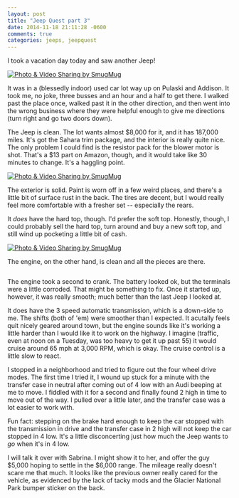```yaml
---
layout: post
title: "Jeep Quest part 3"
date: 2014-11-18 21:11:28 -0600
comments: true
categories: jeeps, jeepquest
---
```


I took a vacation day today and saw another Jeep! 

<a href="http://agocs.smugmug.com/Other/Jeepquest/i-GM5XjVz/A" title="Photo & Video Sharing by SmugMug"><img src="http://agocs.smugmug.com/Other/Jeepquest/i-GM5XjVz/0/M/20141118121516-M.jpg" title="Photo & Video Sharing by SmugMug" alt="Photo & Video Sharing by SmugMug"></a>

It was in a (blessedly indoor) used car lot way up on Pulaski and Addison. It took me, no joke, three busses and an hour and a half to get there. I walked past the place once, walked past it in the other direction, and then went into the wrong business where they were helpful enough to give me directions (turn right and go two doors down).

The Jeep is clean. The lot wants almost $8,000 for it, and it has 187,000 miles. It's got the Sahara trim package, and the interior is really quite nice. The only problem I could find is the resistor pack for the blower motor is shot. That's a $13 part on Amazon, though, and it would take like 30 minutes to change. It's a haggling point.

<a href="http://agocs.smugmug.com/Other/Jeepquest/i-KfDFJFJ/A" title="Photo & Video Sharing by SmugMug"><img src="http://agocs.smugmug.com/Other/Jeepquest/i-KfDFJFJ/0/M/20141118121540-M.jpg" title="Photo & Video Sharing by SmugMug" alt="Photo & Video Sharing by SmugMug"></a>

The exterior is solid. Paint is worn off in a few weird places, and there's a little bit of surface rust in the back. The tires are decent, but I would really feel more comfortable with a fresher set -- especially the rears.

It *does* have the hard top, though. I'd prefer the soft top. Honestly, though, I could probably sell the hard top, turn around and buy a new soft top, and still wind up pocketing a little bit of cash.

<a href="http://agocs.smugmug.com/Other/Jeepquest/i-P59HNxs/A" title="Photo & Video Sharing by SmugMug"><img src="http://agocs.smugmug.com/Other/Jeepquest/i-P59HNxs/0/M/20141118121558-M.jpg" title="Photo & Video Sharing by SmugMug" alt="Photo & Video Sharing by SmugMug"></a>
<a href="http://agocs.smugmug.com/Other/Jeepquest/i-8G42Qf7/A" title=""><img src="http://agocs.smugmug.com/Other/Jeepquest/i-8G42Qf7/0/M/20141118121641-M.jpg" title="" alt=""></a>

The engine, on the other hand, is clean and all the pieces are there.

<a href="http://agocs.smugmug.com/Other/Jeepquest/i-MQRWBR8/A" title=""><img src="http://agocs.smugmug.com/Other/Jeepquest/i-MQRWBR8/0/M/20141118121446-M.jpg" title="" alt=""></a>

The engine took a second to crank. The battery looked ok, but the terminals were a little corroded. That might be something to fix. Once it started up, however, it was really smooth; much better than the last Jeep I looked at.

It does have the 3 speed automatic transmission, which is a down-side to me. The shifts (both of 'em) were smoother than I expected. It acutally feels quit nicely geared around town, but the engine sounds like it's working a little harder than I would like it to work on the highway. I imagine (traffic, even at noon on a Tuesday, was too heavy to get it up past 55) it would cruise around 65 mph at 3,000 RPM, which is okay. The cruise control is a little slow to react.

I stopped in a neighborhood and tried to figure out the four wheel drive modes. The first time I tried it, I wound up stuck for a minute with the transfer case in neutral after coming out of 4 low with an Audi beeping at me to move. I fiddled with it for a second and finally found 2 high in time to move out of the way. I pulled over a little later, and the transfer case was a lot easier to work with.

Fun fact: stepping on the brake hard enough to keep the car stopped with the transmission in drive and the transfer case  in 2 high will not keep the car stopped in 4 low. It's a little disconcerting just how much the Jeep wants to _go_ when it's in 4 low.

I will talk it over with Sabrina. I might show it to her, and offer the guy $5,000 hoping to settle in the $6,000 range. The mileage really doesn't scare me that much. It looks like the previous owner really cared for the vehicle, as evidenced by the lack of tacky mods and the Glacier National Park bumper sticker on the back.

